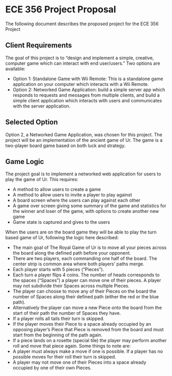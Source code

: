 # ECE 356 Project Proposal
The following document describes the proposed project for the ECE 356 Project
## Client Requirements
The goal of this project is to “design and implement a simple, creative, computer game which can interact with end user/users.” Two options are available:
- Option 1: Standalone Game with Wii Remote: This is a standalone game application on your computer which interacts with a Wii Remote.
- Option 2: Networked Game Application: build a simple server app which responds to requests and messages from multiple clients, and build a simple client application which interacts with users and communicates with the server application.
## Selected Option
Option 2, a Networked Game Application, was chosen for this project. The project will be an implementation of the ancient game of Ur. The game is a two-player board game based on both luck and strategy. 
## Game Logic 
The project goal is to implement a networked web application for users to play the game of Ur.
This requires:
- A method to allow users to create a game 
- A method to allow users to invite a player to play against
- A board screen where the users can play against each other
- A game over screen giving some summary of the game and statistics for the winner and loser of the game, with options to create another new game
- Game state is captured and gives to the users 

When the users are on the board game they will be able to play the turn based game of Ur, following the logic here described:
- The main goal of The Royal Game of Ur is to move all your pieces across the board along the defined path before your opponent.
- There are two players, each commanding one half of the board. The center strip is common area where both players’ paths merge. 
- Each player starts with 5 pieces (“Pieces”). 
- Each turn a player flips 4 coins. The number of heads corresponds to the spaces (“Spaces”) a player can move one of their pieces. A player may not subdivide their Spaces across multiple Pieces.
- The player can choose to move any of their Pieces on the board the number of Spaces along their defined path (either the red or the blue path).
- Alternatively the player can move a new Piece onto the board from the start of their path the number of Spaces they have.
- If a player rolls all tails their turn is skipped. 
- If the player moves their Piece to a space already occupied by an opposing player’s Piece that Piece is removed from the board and must start from the beginning of the path again.
- If a piece lands on a rosette (special tile) the player may perform another roll and move that piece again.
Some things to note are:
- A player must always make a move if one is possible.
If a player has no possible moves for their roll their turn is skipped.
- A player may not move one of their Pieces into a space already occupied by one of their own Pieces.
